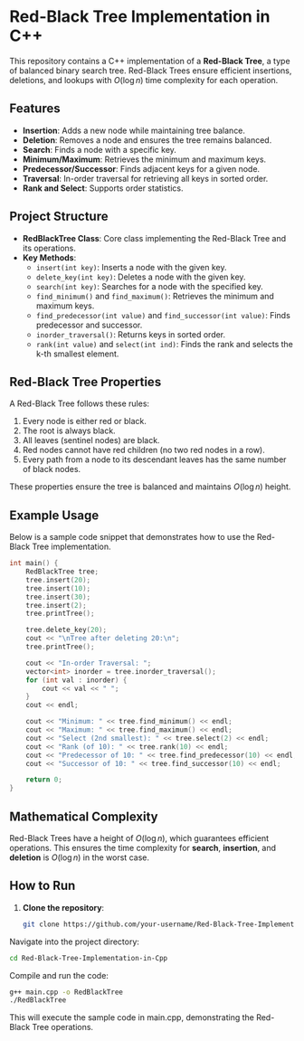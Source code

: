 # Red-Black Tree Implementation in C++

This repository contains a C++ implementation of a **Red-Black Tree**, a type of balanced binary search tree. Red-Black Trees ensure efficient insertions, deletions, and lookups with $O(\log n)$ time complexity for each operation.

## Features

- **Insertion**: Adds a new node while maintaining tree balance.
- **Deletion**: Removes a node and ensures the tree remains balanced.
- **Search**: Finds a node with a specific key.
- **Minimum/Maximum**: Retrieves the minimum and maximum keys.
- **Predecessor/Successor**: Finds adjacent keys for a given node.
- **Traversal**: In-order traversal for retrieving all keys in sorted order.
- **Rank and Select**: Supports order statistics.

## Project Structure

- **RedBlackTree Class**: Core class implementing the Red-Black Tree and its operations.
- **Key Methods**:
  - `insert(int key)`: Inserts a node with the given key.
  - `delete_key(int key)`: Deletes a node with the given key.
  - `search(int key)`: Searches for a node with the specified key.
  - `find_minimum()` and `find_maximum()`: Retrieves the minimum and maximum keys.
  - `find_predecessor(int value)` and `find_successor(int value)`: Finds predecessor and successor.
  - `inorder_traversal()`: Returns keys in sorted order.
  - `rank(int value)` and `select(int ind)`: Finds the rank and selects the k-th smallest element.

## Red-Black Tree Properties

A Red-Black Tree follows these rules:

1. Every node is either red or black.
2. The root is always black.
3. All leaves (sentinel nodes) are black.
4. Red nodes cannot have red children (no two red nodes in a row).
5. Every path from a node to its descendant leaves has the same number of black nodes.

These properties ensure the tree is balanced and maintains $O(\log n)$ height.

## Example Usage

Below is a sample code snippet that demonstrates how to use the Red-Black Tree implementation.

```cpp
int main() {
    RedBlackTree tree;
    tree.insert(20);
    tree.insert(10);
    tree.insert(30);
    tree.insert(2);
    tree.printTree();

    tree.delete_key(20);
    cout << "\nTree after deleting 20:\n";
    tree.printTree();

    cout << "In-order Traversal: ";
    vector<int> inorder = tree.inorder_traversal();
    for (int val : inorder) {
        cout << val << " ";
    }
    cout << endl;

    cout << "Minimum: " << tree.find_minimum() << endl;
    cout << "Maximum: " << tree.find_maximum() << endl;
    cout << "Select (2nd smallest): " << tree.select(2) << endl;
    cout << "Rank (of 10): " << tree.rank(10) << endl;
    cout << "Predecessor of 10: " << tree.find_predecessor(10) << endl;
    cout << "Successor of 10: " << tree.find_successor(10) << endl;

    return 0;
}
```




## Mathematical Complexity

Red-Black Trees have a height of $O(\log n)$, which guarantees efficient operations. This ensures the time complexity for **search**, **insertion**, and **deletion** is $O(\log n)$ in the worst case.

## How to Run

1. **Clone the repository**:
   ```bash
   git clone https://github.com/your-username/Red-Black-Tree-Implementation-in-Cpp.git
   ```
Navigate into the project directory:

```bash
cd Red-Black-Tree-Implementation-in-Cpp
```

Compile and run the code:
```bash
g++ main.cpp -o RedBlackTree
./RedBlackTree
```
This will execute the sample code in main.cpp, demonstrating the Red-Black Tree operations.